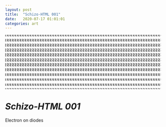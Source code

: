 ```yaml
---
layout: post
title:  "Schizo-HTML 001"
date:   2020-07-17 01:01:01
categories: art
---
```

<marquee direction="down" scrollamount="2" scrolldelay="0" behavior="alternate" height="8">
  <marquee behavior="alternate">
«««««««««««««««««««««««««««««««««««««««««««««««««««««««««««««««««««««««««««««««««««««««««««««««««««««««««««««««««««««««««««««««««««««««««««««««««««««««««««««««««««««««««««««««««««««««««««««««««««««««««««««««««««««««««««««««««««««««««««««««««««««««««««««««««««««««««««««««««««««««««««««««««««««««««««««««««««««««««««««««««««««««««««««««««««««««««««««««««««««
  </marquee>
</marquee>
<marquee direction="up" scrollamount="2" scrolldelay="0" behavior="alternate" height="8">
  <marquee behavior="alternate">
»»»»»»»»»»»»»»»»»»»»»»»»»»»»»»»»»»»»»»»»»»»»»»»»»»»»»»»»»»»»»»»»»»»»»»»»»»»»»»»»»»»»»»»»»»»»»»»»»»»»»»»»»»»»»»»»»»»»»»»»»»»»»»»»»»»»»»»»»»»»»»»»»»»»»»»»»»»»»»»»»»»»»»»»»»»»»»»»»»»»»»»»»»»»»»»»»»»»»»»»»»»»»»»»»»»»»»»»»»»»»»»»»»»»»»»»»»»»»»»»»»»»»»»»»»»»»»»»»»»»»»»»»»»»»»»»»»»»»»»»»»»»»»»»»»»»»»»»»»»»»»»»»»»»»»»»»»»»»»»»»»»»»»»»»»»»»»»»»»»»»»»»»»»»»»»»»»»»»»
  </marquee>
</marquee>
<marquee direction="down" scrollamount="3" scrolldelay="0" behavior="alternate" height="8">
  <marquee behavior="alternate">
«««««««««««««««««««««««««««««««««««««««««««««««««««««««««««««««««««««««««««««««««««««««««««««««««««««««««««««««««««««««««««««««««««««««««««««««««««««««««««««««««««««««««««««««««««««««««««««««««««««««««««««««««««««««««««««««««««««««««««««««««««««««««««««««««««««««««««««««««««««««««««««««««««««««««««««««««««««««««««««««««««««««««««««««««««««««««««««««««««««
  </marquee>
</marquee>
<marquee direction="up" scrollamount="3" scrolldelay="0" behavior="alternate" height="8">
  <marquee behavior="alternate">
»»»»»»»»»»»»»»»»»»»»»»»»»»»»»»»»»»»»»»»»»»»»»»»»»»»»»»»»»»»»»»»»»»»»»»»»»»»»»»»»»»»»»»»»»»»»»»»»»»»»»»»»»»»»»»»»»»»»»»»»»»»»»»»»»»»»»»»»»»»»»»»»»»»»»»»»»»»»»»»»»»»»»»»»»»»»»»»»»»»»»»»»»»»»»»»»»»»»»»»»»»»»»»»»»»»»»»»»»»»»»»»»»»»»»»»»»»»»»»»»»»»»»»»»»»»»»»»»»»»»»»»»»»»»»»»»»»»»»»»»»»»»»»»»»»»»»»»»»»»»»»»»»»»»»»»»»»»»»»»»»»»»»»»»»»»»»»»»»»»»»»»»»»»»»»»»»»»»»»
  </marquee>
</marquee>
<marquee direction="down" scrollamount="4" scrolldelay="0" behavior="alternate" height="8">
  <marquee behavior="alternate">
«««««««««««««««««««««««««««««««««««««««««««««««««««««««««««««««««««««««««««««««««««««««««««««««««««««««««««««««««««««««««««««««««««««««««««««««««««««««««««««««««««««««««««««««««««««««««««««««««««««««««««««««««««««««««««««««««««««««««««««««««««««««««««««««««««««««««««««««««««««««««««««««««««««««««««««««««««««««««««««««««««««««««««««««««««««««««««««««««««««
  </marquee>
</marquee>
<marquee direction="up" scrollamount="4" scrolldelay="0" behavior="alternate" height="8">
  <marquee behavior="alternate">
»»»»»»»»»»»»»»»»»»»»»»»»»»»»»»»»»»»»»»»»»»»»»»»»»»»»»»»»»»»»»»»»»»»»»»»»»»»»»»»»»»»»»»»»»»»»»»»»»»»»»»»»»»»»»»»»»»»»»»»»»»»»»»»»»»»»»»»»»»»»»»»»»»»»»»»»»»»»»»»»»»»»»»»»»»»»»»»»»»»»»»»»»»»»»»»»»»»»»»»»»»»»»»»»»»»»»»»»»»»»»»»»»»»»»»»»»»»»»»»»»»»»»»»»»»»»»»»»»»»»»»»»»»»»»»»»»»»»»»»»»»»»»»»»»»»»»»»»»»»»»»»»»»»»»»»»»»»»»»»»»»»»»»»»»»»»»»»»»»»»»»»»»»»»»»»»»»»»»»
  </marquee>
</marquee>
<marquee direction="down" scrollamount="5" scrolldelay="0" behavior="alternate" height="8">
  <marquee behavior="alternate">
«««««««««««««««««««««««««««««««««««««««««««««««««««««««««««««««««««««««««««««««««««««««««««««««««««««««««««««««««««««««««««««««««««««««««««««««««««««««««««««««««««««««««««««««««««««««««««««««««««««««««««««««««««««««««««««««««««««««««««««««««««««««««««««««««««««««««««««««««««««««««««««««««««««««««««««««««««««««««««««««««««««««««««««««««««««««««««««««««««««
  </marquee>
</marquee>
<marquee direction="up" scrollamount="5" scrolldelay="0" behavior="alternate" height="8">
  <marquee behavior="alternate">
»»»»»»»»»»»»»»»»»»»»»»»»»»»»»»»»»»»»»»»»»»»»»»»»»»»»»»»»»»»»»»»»»»»»»»»»»»»»»»»»»»»»»»»»»»»»»»»»»»»»»»»»»»»»»»»»»»»»»»»»»»»»»»»»»»»»»»»»»»»»»»»»»»»»»»»»»»»»»»»»»»»»»»»»»»»»»»»»»»»»»»»»»»»»»»»»»»»»»»»»»»»»»»»»»»»»»»»»»»»»»»»»»»»»»»»»»»»»»»»»»»»»»»»»»»»»»»»»»»»»»»»»»»»»»»»»»»»»»»»»»»»»»»»»»»»»»»»»»»»»»»»»»»»»»»»»»»»»»»»»»»»»»»»»»»»»»»»»»»»»»»»»»»»»»»»»»»»»»»
  </marquee>
</marquee>
<marquee direction="down" scrollamount="4" scrolldelay="0" behavior="alternate" height="8">
  <marquee behavior="alternate">
«««««««««««««««««««««««««««««««««««««««««««««««««««««««««««««««««««««««««««««««««««««««««««««««««««««««««««««««««««««««««««««««««««««««««««««««««««««««««««««««««««««««««««««««««««««««««««««««««««««««««««««««««««««««««««««««««««««««««««««««««««««««««««««««««««««««««««««««««««««««««««««««««««««««««««««««««««««««««««««««««««««««««««««««««««««««««««««««««««««
  </marquee>
</marquee>
<marquee direction="up" scrollamount="4" scrolldelay="0" behavior="alternate" height="8">
  <marquee behavior="alternate">
»»»»»»»»»»»»»»»»»»»»»»»»»»»»»»»»»»»»»»»»»»»»»»»»»»»»»»»»»»»»»»»»»»»»»»»»»»»»»»»»»»»»»»»»»»»»»»»»»»»»»»»»»»»»»»»»»»»»»»»»»»»»»»»»»»»»»»»»»»»»»»»»»»»»»»»»»»»»»»»»»»»»»»»»»»»»»»»»»»»»»»»»»»»»»»»»»»»»»»»»»»»»»»»»»»»»»»»»»»»»»»»»»»»»»»»»»»»»»»»»»»»»»»»»»»»»»»»»»»»»»»»»»»»»»»»»»»»»»»»»»»»»»»»»»»»»»»»»»»»»»»»»»»»»»»»»»»»»»»»»»»»»»»»»»»»»»»»»»»»»»»»»»»»»»»»»»»»»»»
  </marquee>
</marquee>
<marquee direction="down" scrollamount="5" scrolldelay="0" behavior="alternate" height="8">
  <marquee behavior="alternate">
«««««««««««««««««««««««««««««««««««««««««««««««««««««««««««««««««««««««««««««««««««««««««««««««««««««««««««««««««««««««««««««««««««««««««««««««««««««««««««««««««««««««««««««««««««««««««««««««««««««««««««««««««««««««««««««««««««««««««««««««««««««««««««««««««««««««««««««««««««««««««««««««««««««««««««««««««««««««««««««««««««««««««««««««««««««««««««««««««««««
  </marquee>
</marquee>
<marquee direction="up" scrollamount="5" scrolldelay="0" behavior="alternate" height="8">
  <marquee behavior="alternate">
»»»»»»»»»»»»»»»»»»»»»»»»»»»»»»»»»»»»»»»»»»»»»»»»»»»»»»»»»»»»»»»»»»»»»»»»»»»»»»»»»»»»»»»»»»»»»»»»»»»»»»»»»»»»»»»»»»»»»»»»»»»»»»»»»»»»»»»»»»»»»»»»»»»»»»»»»»»»»»»»»»»»»»»»»»»»»»»»»»»»»»»»»»»»»»»»»»»»»»»»»»»»»»»»»»»»»»»»»»»»»»»»»»»»»»»»»»»»»»»»»»»»»»»»»»»»»»»»»»»»»»»»»»»»»»»»»»»»»»»»»»»»»»»»»»»»»»»»»»»»»»»»»»»»»»»»»»»»»»»»»»»»»»»»»»»»»»»»»»»»»»»»»»»»»»»»»»»»»»
  </marquee>
</marquee>
<marquee direction="down" scrollamount="4" scrolldelay="0" behavior="alternate" height="8">
  <marquee behavior="alternate">
«««««««««««««««««««««««««««««««««««««««««««««««««««««««««««««««««««««««««««««««««««««««««««««««««««««««««««««««««««««««««««««««««««««««««««««««««««««««««««««««««««««««««««««««««««««««««««««««««««««««««««««««««««««««««««««««««««««««««««««««««««««««««««««««««««««««««««««««««««««««««««««««««««««««««««««««««««««««««««««««««««««««««««««««««««««««««««««««««««««
  </marquee>
</marquee>
<marquee direction="up" scrollamount="4" scrolldelay="0" behavior="alternate" height="8">
  <marquee behavior="alternate">
»»»»»»»»»»»»»»»»»»»»»»»»»»»»»»»»»»»»»»»»»»»»»»»»»»»»»»»»»»»»»»»»»»»»»»»»»»»»»»»»»»»»»»»»»»»»»»»»»»»»»»»»»»»»»»»»»»»»»»»»»»»»»»»»»»»»»»»»»»»»»»»»»»»»»»»»»»»»»»»»»»»»»»»»»»»»»»»»»»»»»»»»»»»»»»»»»»»»»»»»»»»»»»»»»»»»»»»»»»»»»»»»»»»»»»»»»»»»»»»»»»»»»»»»»»»»»»»»»»»»»»»»»»»»»»»»»»»»»»»»»»»»»»»»»»»»»»»»»»»»»»»»»»»»»»»»»»»»»»»»»»»»»»»»»»»»»»»»»»»»»»»»»»»»»»»»»»»»»»
  </marquee>
</marquee>
<marquee direction="down" scrollamount="3" scrolldelay="0" behavior="alternate" height="8">
  <marquee behavior="alternate">
«««««««««««««««««««««««««««««««««««««««««««««««««««««««««««««««««««««««««««««««««««««««««««««««««««««««««««««««««««««««««««««««««««««««««««««««««««««««««««««««««««««««««««««««««««««««««««««««««««««««««««««««««««««««««««««««««««««««««««««««««««««««««««««««««««««««««««««««««««««««««««««««««««««««««««««««««««««««««««««««««««««««««««««««««««««««««««««««««««««
  </marquee>
</marquee>
<marquee direction="up" scrollamount="3" scrolldelay="0" behavior="alternate" height="8">
  <marquee behavior="alternate">
»»»»»»»»»»»»»»»»»»»»»»»»»»»»»»»»»»»»»»»»»»»»»»»»»»»»»»»»»»»»»»»»»»»»»»»»»»»»»»»»»»»»»»»»»»»»»»»»»»»»»»»»»»»»»»»»»»»»»»»»»»»»»»»»»»»»»»»»»»»»»»»»»»»»»»»»»»»»»»»»»»»»»»»»»»»»»»»»»»»»»»»»»»»»»»»»»»»»»»»»»»»»»»»»»»»»»»»»»»»»»»»»»»»»»»»»»»»»»»»»»»»»»»»»»»»»»»»»»»»»»»»»»»»»»»»»»»»»»»»»»»»»»»»»»»»»»»»»»»»»»»»»»»»»»»»»»»»»»»»»»»»»»»»»»»»»»»»»»»»»»»»»»»»»»»»»»»»»»»
  </marquee>
</marquee>
<marquee direction="down" scrollamount="2" scrolldelay="0" behavior="alternate" height="8">
  <marquee behavior="alternate">
«««««««««««««««««««««««««««««««««««««««««««««««««««««««««««««««««««««««««««««««««««««««««««««««««««««««««««««««««««««««««««««««««««««««««««««««««««««««««««««««««««««««««««««««««««««««««««««««««««««««««««««««««««««««««««««««««««««««««««««««««««««««««««««««««««««««««««««««««««««««««««««««««««««««««««««««««««««««««««««««««««««««««««««««««««««««««««««««««««««
  </marquee>
</marquee>
<marquee direction="up" scrollamount="2" scrolldelay="0" behavior="alternate" height="8">
  <marquee behavior="alternate">
»»»»»»»»»»»»»»»»»»»»»»»»»»»»»»»»»»»»»»»»»»»»»»»»»»»»»»»»»»»»»»»»»»»»»»»»»»»»»»»»»»»»»»»»»»»»»»»»»»»»»»»»»»»»»»»»»»»»»»»»»»»»»»»»»»»»»»»»»»»»»»»»»»»»»»»»»»»»»»»»»»»»»»»»»»»»»»»»»»»»»»»»»»»»»»»»»»»»»»»»»»»»»»»»»»»»»»»»»»»»»»»»»»»»»»»»»»»»»»»»»»»»»»»»»»»»»»»»»»»»»»»»»»»»»»»»»»»»»»»»»»»»»»»»»»»»»»»»»»»»»»»»»»»»»»»»»»»»»»»»»»»»»»»»»»»»»»»»»»»»»»»»»»»»»»»»»»»»»»
  </marquee>
</marquee>
<marquee direction="down" scrollamount="1" scrolldelay="0" behavior="alternate" height="8">
  <marquee behavior="alternate">
«««««««««««««««««««««««««««««««««««««««««««««««««««««««««««««««««««««««««««««««««««««««««««««««««««««««««««««««««««««««««««««««««««««««««««««««««««««««««««««««««««««««««««««««««««««««««««««««««««««««««««««««««««««««««««««««««««««««««««««««««««««««««««««««««««««««««««««««««««««««««««««««««««««««««««««««««««««««««««««««««««««««««««««««««««««««««««««««««««««
  </marquee>
</marquee>
<marquee direction="up" scrollamount="1" scrolldelay="0" behavior="alternate" height="8">
  <marquee behavior="alternate">
»»»»»»»»»»»»»»»»»»»»»»»»»»»»»»»»»»»»»»»»»»»»»»»»»»»»»»»»»»»»»»»»»»»»»»»»»»»»»»»»»»»»»»»»»»»»»»»»»»»»»»»»»»»»»»»»»»»»»»»»»»»»»»»»»»»»»»»»»»»»»»»»»»»»»»»»»»»»»»»»»»»»»»»»»»»»»»»»»»»»»»»»»»»»»»»»»»»»»»»»»»»»»»»»»»»»»»»»»»»»»»»»»»»»»»»»»»»»»»»»»»»»»»»»»»»»»»»»»»»»»»»»»»»»»»»»»»»»»»»»»»»»»»»»»»»»»»»»»»»»»»»»»»»»»»»»»»»»»»»»»»»»»»»»»»»»»»»»»»»»»»»»»»»»»»»»»»»»»»
  </marquee>
</marquee>
<marquee direction="down" scrollamount="2" scrolldelay="0" behavior="alternate" height="8">
  <marquee behavior="alternate">
«««««««««««««««««««««««««««««««««««««««««««««««««««««««««««««««««««««««««««««««««««««««««««««««««««««««««««««««««««««««««««««««««««««««««««««««««««««««««««««««««««««««««««««««««««««««««««««««««««««««««««««««««««««««««««««««««««««««««««««««««««««««««««««««««««««««««««««««««««««««««««««««««««««««««««««««««««««««««««««««««««««««««««««««««««««««««««««««««««««
  </marquee>
</marquee>
<marquee direction="up" scrollamount="3" scrolldelay="0" behavior="alternate" height="8">
  <marquee behavior="alternate">
»»»»»»»»»»»»»»»»»»»»»»»»»»»»»»»»»»»»»»»»»»»»»»»»»»»»»»»»»»»»»»»»»»»»»»»»»»»»»»»»»»»»»»»»»»»»»»»»»»»»»»»»»»»»»»»»»»»»»»»»»»»»»»»»»»»»»»»»»»»»»»»»»»»»»»»»»»»»»»»»»»»»»»»»»»»»»»»»»»»»»»»»»»»»»»»»»»»»»»»»»»»»»»»»»»»»»»»»»»»»»»»»»»»»»»»»»»»»»»»»»»»»»»»»»»»»»»»»»»»»»»»»»»»»»»»»»»»»»»»»»»»»»»»»»»»»»»»»»»»»»»»»»»»»»»»»»»»»»»»»»»»»»»»»»»»»»»»»»»»»»»»»»»»»»»»»»»»»»»
  </marquee>
</marquee>

# *Schizo-HTML 001*
Electron on diodes

